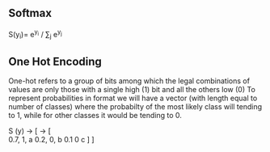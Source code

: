 ## Softmax
S(y<sub>i</sub>)= e<sup>y<sub>i</sub></sup> / ∑<sub>j</sub> e<sup>y<sub>j</sub></sup>

## One Hot Encoding
One-hot refers to a group of bits among which the legal combinations of values are only those with a single high (1) bit and all the others low (0)
To represent probabilities in format we will have a vector (with length equal to number of classes) where the probabilty of the most likely class will tending to 1, while for other classes it would be tending to 0.

S (y) ->  [                 -> [              
            0.7,                 1,           a
            0.2,                 0,           b
            0.1                  0            c
           ]                    ]
